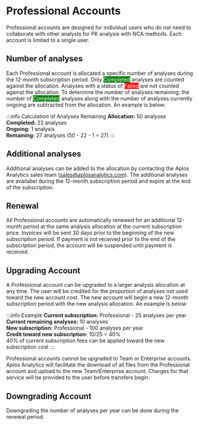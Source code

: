 # Professional Accounts
Professional accounts are designed for individual users who do not need to collaborate with other analysts for PK analysis with NCA methods. Each account is limited to a single user. 

## Number of analyses
Each Professional account is allocated a specific number of analyses during the 12-month subscription period. Only <span style="background-color:green;color:white">Completed</span> analyses are counted against the allocation. Analyses with a status of <span style="background-color:red;color:white">Failed</span> are not counted against the allocation. To determine the number of analyses remaining, the number of <span style="background-color:green;color:white">Completed</span> analyses along with the number of analyses currently ongoing are subtracted from the allocation. An example is below:

:::info Calculation of Analyses Remaining
**Allocation:** 50 analyses\
**Completed:** 22 analyses\
**Ongoing:** 1 analysis\
**Remaining:** 27 analyses (50 - 22 - 1 = 27)
:::

## Additional analyses
Additional analyses can be added to the allocation by contacting the Aplos Analytics sales team (<sales@aplosanalytics.com>). The additional analyses are availabel during the 12-month subscription period and expire at the end of the subscription. 

## Renewal
All Professional accounts are automatically renewed for an additional 12-month period at the same analysis allocation at the current subscription price. Invoices will be sent 30 days prior to the beginning of the new subscription period. If payment is not received prior to the end of the subscription period, the account will be suspended until payment is received.

## Upgrading Account
A Professional account can be upgraded to a larger analysis allocation at any time. The user will be credited for the proportion of analyses not used toward the new account cost. The new account will begin a new 12-month subscription period with the new analysis allocation. An example is below

:::info Example
**Current subscription:** Professional - 25 analyses per year\
**Current remaining analyses:** 10 analyses\
**New subscription:** Professional - 100 analyses per year\
**Credit toward new subscription:** 10/25 = 40%\
40% of current subscription fees can be applied toward the new subscription cost
:::

Professional accounts cannot be upgraded to Team or Enterprise accounts. Aplos Analytics will facilitate the download of all files from the Professional account and upload to the new Team/Enterprise account. Charges for that service will be provided to the user before transfers begin.

## Downgrading Account
Downgrading the number of analyses per year can be done during the renewal period. 
